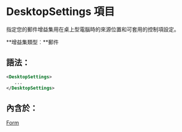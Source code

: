 
# <a name="desktopsettings-element"></a>DesktopSettings 項目
指定您的郵件增益集用在桌上型電腦時的來源位置和可套用的控制項設定。

 **增益集類型︰**郵件


## <a name="syntax:"></a>語法：


```XML
<DesktopSettings>
   ...
</DesktopSettings>
```


## <a name="contained-in:"></a>內含於：

[Form](../../reference/manifest/form.md)

